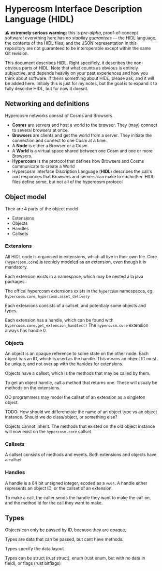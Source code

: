 # Hypercosm Interface Description Language (HIDL)

⚠️ **extremely serious warning:** this is _pre-alpha_, proof-of-concept
software! everything here has _no stability guarantees_ &mdash; the HIDL
language, the contents of the HIDL files, and the JSON representation in this
repository are not guaranteed to be interoperable except within the same Git
revision.

This document describes HIDL. Right specificly, it describes the non-obvious
parts of HIDL. Note that what counts as obvious is entirely subjective, and
depends heavily on your past experiences and how you think about software. If
theirs something about HIDL, please ask, and it will be added here. Initialy
this is just for my notes, but the goal is to expand it to fully descirbe HIDL,
but for now it doesnt.

## Networking and definitions

Hypercosm networks consist of Cosms and Browsers. 

- **Cosms** are servers and host a world to the browser. They (may) connect to
  several browsers at once.
- **Browsers** are clients and get the world from a server. They initiate the
  connection and connect to one Cosm at a time.
- A **Node** is either a Browser or a Cosm.
- A **World** is a virtual space shared between one Cosm and one or more
  Browsers.
- **Hypercosm** is the protocol that defines how Browsers and Cosms communicate
  to create a World
- Hypercosm Interface Discription Language (**HIDL**) describes the call's and
  responces that Browsers and servers can make to eachother. HIDL files define
  some, but not all of the hypercosm protocol

## Object model

Their are 4 parts of the object model

- Extensions
- Objects
- Handles
- Callsets

### Extensions

All HIDL code is organised in extensions, which all live in their 
own file. Core (`hypercosm.core`) is tecnicly modeled
as an extension, even though it is mandatory. 

Each extension exists in a namespace, which may be nested a la java packages.

The offical hypercosm extensions exists in the `hypercosm` namespaces, eg `hypercosm.core`,
`hypercosm.asset_delivery`

Each extesnions consists of a callset, and potentialy some
objects and types. 

Each extension has a handle, which can be found with
`hypercosm.core.get_extension_handles()` The `hypercosm.core` extension always
has handle 0.

### Objects

An object is an opaque reference to some state on the other node.
Each object has an ID, which is used as the handle. This means an object
ID must be unique, and not overlap with the hanldes for extensions.

Objects have a callset, which is the methods that may be called by them.

To get an object handle, call a method that returns one. These will usualy
be methods on the extensions.

OO programmers may model the callset of an extension as a singleton object.

TODO: How should we differenciate the name of an object type vs an object
instance. Should we do class/object, or something else?

Objects cannot inherit. The methods that existed on the old object
instance will now exist on the `hypercosm.core` callset

### Callsets

A callset consists of methods and events. Both extensions and objects have a
callset. 

### Handles

A handle is a 64 bit unsigned integer, ecoded as a `vu64`. A handle either represents
an object ID, or the callset of an extension.

To make a call, the caller sends the handle they want to make the call on,
and the method id for the call they want to make.


## Types

Objects can only be passed by ID, because they are opaque,

Types are data that can be passed, but cant have methods.

Types specify the data layout

Types can be struct (rust struct), enum (rust enum, but with no data in field), or flags (rust bitflags)


